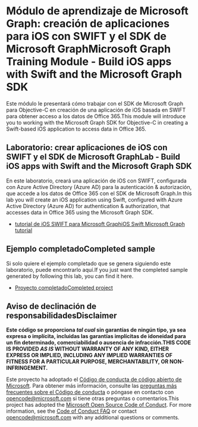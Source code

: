 # <a name="microsoft-graph-training-module---build-ios-apps-with-swift-and-the-microsoft-graph-sdk"></a><span data-ttu-id="78735-101">Módulo de aprendizaje de Microsoft Graph: creación de aplicaciones para iOS con SWIFT y el SDK de Microsoft Graph</span><span class="sxs-lookup"><span data-stu-id="78735-101">Microsoft Graph Training Module - Build iOS apps with Swift and the Microsoft Graph SDK</span></span>

<span data-ttu-id="78735-102">Este módulo le presentará cómo trabajar con el SDK de Microsoft Graph para Objective-C en creación de una aplicación de iOS basada en SWIFT para obtener acceso a los datos de Office 365.</span><span class="sxs-lookup"><span data-stu-id="78735-102">This module will introduce you to working with the Microsoft Graph SDK for Objective-C in creating a Swift-based iOS application to access data in Office 365.</span></span>

## <a name="lab---build-ios-apps-with-swift-and-the-microsoft-graph-sdk"></a><span data-ttu-id="78735-103">Laboratorio: crear aplicaciones de iOS con SWIFT y el SDK de Microsoft Graph</span><span class="sxs-lookup"><span data-stu-id="78735-103">Lab - Build iOS apps with Swift and the Microsoft Graph SDK</span></span>

<span data-ttu-id="78735-104">En este laboratorio, creará una aplicación de iOS con SWIFT, configurada con Azure Active Directory (Azure AD) para la autenticación & autorización, que accede a los datos de Office 365 con el SDK de Microsoft Graph.</span><span class="sxs-lookup"><span data-stu-id="78735-104">In this lab you will create an iOS application using Swift, configured with Azure Active Directory (Azure AD) for authentication & authorization, that accesses data in Office 365 using the Microsoft Graph SDK.</span></span>

- [<span data-ttu-id="78735-105">tutorial de iOS SWIFT para Microsoft Graph</span><span class="sxs-lookup"><span data-stu-id="78735-105">iOS Swift Microsoft Graph tutorial</span></span>](https://docs.microsoft.com/graph/tutorials/ios-swift)

## <a name="completed-sample"></a><span data-ttu-id="78735-106">Ejemplo completado</span><span class="sxs-lookup"><span data-stu-id="78735-106">Completed sample</span></span>

<span data-ttu-id="78735-107">Si solo quiere el ejemplo completado que se genera siguiendo este laboratorio, puede encontrarlo aquí.</span><span class="sxs-lookup"><span data-stu-id="78735-107">If you just want the completed sample generated by following this lab, you can find it here.</span></span>

- [<span data-ttu-id="78735-108">Proyecto completado</span><span class="sxs-lookup"><span data-stu-id="78735-108">Completed project</span></span>](demo)

## <a name="disclaimer"></a><span data-ttu-id="78735-109">Aviso de declinación de responsabilidades</span><span class="sxs-lookup"><span data-stu-id="78735-109">Disclaimer</span></span>

<span data-ttu-id="78735-110">**Este código se proporciona _tal cual_ sin garantías de ningún tipo, ya sea expresa o implícita, incluidas las garantías implícitas de idoneidad para un fin determinado, comerciabilidad o ausencia de infracción.**</span><span class="sxs-lookup"><span data-stu-id="78735-110">**THIS CODE IS PROVIDED _AS IS_ WITHOUT WARRANTY OF ANY KIND, EITHER EXPRESS OR IMPLIED, INCLUDING ANY IMPLIED WARRANTIES OF FITNESS FOR A PARTICULAR PURPOSE, MERCHANTABILITY, OR NON-INFRINGEMENT.**</span></span>

<span data-ttu-id="78735-p101">Este proyecto ha adoptado el [Código de conducta de código abierto de Microsoft](https://opensource.microsoft.com/codeofconduct/). Para obtener más información, consulte las [preguntas más frecuentes sobre el Código de conducta](https://opensource.microsoft.com/codeofconduct/faq/) o póngase en contacto con [opencode@microsoft.com](mailto:opencode@microsoft.com) si tiene otras preguntas o comentarios.</span><span class="sxs-lookup"><span data-stu-id="78735-p101">This project has adopted the [Microsoft Open Source Code of Conduct](https://opensource.microsoft.com/codeofconduct/). For more information, see the [Code of Conduct FAQ](https://opensource.microsoft.com/codeofconduct/faq/) or contact [opencode@microsoft.com](mailto:opencode@microsoft.com) with any additional questions or comments.</span></span>
